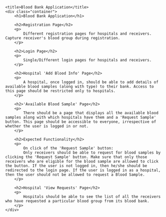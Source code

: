 

    <title>Blood Bank Application</title>
    <div class="container">
        <h1>Blood Bank Application</h1>
        
        <h2>Registration Page</h2>
        <p>
            Different registration pages for hospitals and receivers. Capture receiver's blood group during registration.
        </p>
        
        <h2>Login Page</h2>
        <p>
            Single/Different login pages for hospitals and receivers.
        </p>
        
        <h2>Hospital 'Add Blood Info' Page</h2>
        <p>
            A hospital, once logged in, should be able to add details of available blood samples (along with type) to their bank. Access to this page should be restricted only to hospitals.
        </p>
        
        <h2>'Available Blood Sample' Page</h2>
        <p>
            There should be a page that displays all the available blood samples along with which hospitals have them and a 'Request Sample' button. This page should be accessible to everyone, irrespective of whether the user is logged in or not.
        </p>
        
        <h2>Expected Functionality</h2>
        <p>
            On click of the 'Request Sample' button:
            Only receivers should be able to request for blood samples by clicking the 'Request Sample' button. Make sure that only those receivers who are eligible for the blood sample are allowed to click the button. If the user is not logged in, then he/she should be redirected to the login page. If the user is logged in as a hospital, then the user should not be allowed to request a Blood Sample.
        </p>
        
        <h2>Hospital 'View Requests' Page</h2>
        <p>
            Hospitals should be able to see the list of all the receivers who have requested a particular blood group from its blood bank.
        </p>
    </div>
